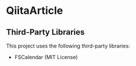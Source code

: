 # QiitaArticle
## Third-Party Libraries
This project uses the following third-party libraries:
- FSCalendar (MIT License)
